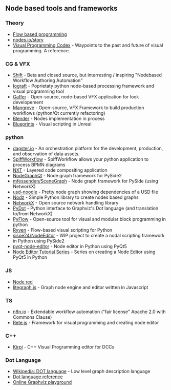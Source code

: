 ###   
## Node based tools and frameworks

### Theory

* [Flow based programming](https://en.wikipedia.org/wiki/Flow-based_programming)
* [nodes.io/story](https://nodes.io/story) 
* [Visual Programming Codex](https://github.com/ivanreese/visual-programming-codex) - Waypoints to the past and future of visual programming. A reference.

### CG & VFX

* [Shift](https://www.linkedin.com/company/inbibo-ltd/videos/) - Beta and closed source, but interresting / inspiring "Nodebased Workflow Authoring Automation"  
* [Iograft](https://iograft.com) - Poprietaty python node-based processing framework and visual programming tool
* [Gaffer](https://www.gafferhq.org/) - Open-source, node-based VFX application for look developement  
* [Mangrove](https://opensource.theyard-vfx.com/mangrove) - Open-source, VFX Framework to build production workflows (python/Qt currently refactoring)
* [Blender](https://code.blender.org/2021/07/nodes-workshop-june-2021/) - Nodes implementation in process
* [Blueprints](https://docs.unrealengine.com/4.26/en-US/ProgrammingAndScripting/Blueprints) - Visual scripting in Unreal

### python

* [dagster.io](https://github.com/dagster-io/dagster) - An orchestration platform for the development, production, and observation of data assets.
* [SpiffWorkflow](https://spiffworkflow.readthedocs.io) - SpiffWorkflow allows your python application to process BPMN diagrams 
* [NXT](https://nxt-dev.github.io/) - Layered code compositing application
* [NodeGraphQt](https://github.com/jchanvfx/NodeGraphQt) - Node graph framework for PySide2
* [mfessenden/SceneGraph](https://github.com/mfessenden/SceneGraph) - Node graph framework for PySide (using NetworkX)
* [usd-noodle](https://github.com/chris-gardner/usd-noodle) - Pretty node graph showing dependencies of a USD file
* [Nodz](https://github.com/Golaem/Nodz) - Simple Python library to create nodes based graphs
* [NetworkX](https://networkx.org/documentation/latest/index.html) - Open source network handling library
* [PyDot](https://github.com/pydot/pydot) - Python interface to Graphviz's Dot language (and translation to/from NetworkX)
* [PyFlow](https://github.com/Bycelium/PyFlow) - Open-source tool for visual and modular block programming in python
* [Ryven](https://github.com/leon-thomm/Ryven) - Flow-based visual scripting for Python
* [sisoe24/NodeEditor](https://github.com/sisoe24/NodeEditor) -  WIP project to create a nodal scripting framework in Python using PySide2
* [pyqt-node-editor](https://gitlab.com/pavel.krupala/pyqt-node-editor) - Node editor in Python using PyQt5
* [Node Editor Tutorial Series](https://www.blenderfreak.com/tutorials/node-editor-tutorial-series) -  Series on creating a Node Editor using PyQt5 in Python

### JS

* [Node red](https://nodered.org)
* [litegraph.js](https://github.com/jagenjo/litegraph.js) - Graph node engine and editor written in Javascript

### TS

* [n8n.io](https://n8n.io/) - Extendable workflow automation ("fair license" Apache 2.0 with Commons Clause)
* [Rete.js](https://rete.js.org) - Framework for visual programming and creating node editor

### C++

* [Kirpi](https://www.youtube.com/channel/UCHOWmmBJbFg31C7ObE8aALg/videos) - C++ Visual Programming editor for DCCs

### Dot Language

* [Wikipedia: DOT language](https://en.wikipedia.org/wiki/DOT_(graph_description_language)) - Low level graph description language
* [Dot language reference](https://graphviz.org/doc/info/lang.html)
* [Online Graphviz playground](http://magjac.com/graphviz-visual-editor/)
